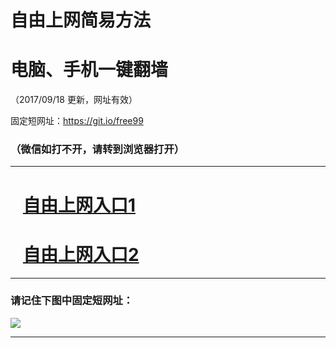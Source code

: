 ﻿# 自由上网简易方法

# 电脑、手机一键翻墙

（2017/09/18 更新，网址有效）

固定短网址：https://git.io/free99

### （微信如打不开，请转到浏览器打开）


***





# &nbsp;&nbsp; <a href="http://ft1411820334.fwq-tz1005.info/fwqtz01.html?t=091800129991 " target="_blank">自由上网入口1</a>
# &nbsp;&nbsp; <a href="http://ft2344226126.fwq-tz1006.info/fwqtz02.html?t=091800114576 " target="_blank">自由上网入口2</a>
***

### 请记住下图中固定短网址：

<img src="https://s3-us-west-2.amazonaws.com/fwq-1001/yjfq-20170905okok.png" /> 


***

